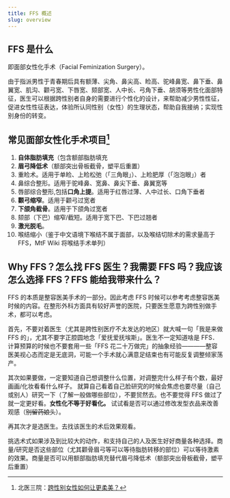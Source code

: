 ```yaml
---
title: FFS 概述
slug: overview
---
```


## FFS 是什么

即面部女性化手术（Facial Feminization Surgery）。

由于指派男性于青春期后具有额薄、尖角、鼻尖高、睑高、驼峰鼻宽、鼻下垂、鼻翼宽、肌沟、颧弓宽、下唇宽、颏部宽、人中长、弓角下垂、胡须等男性化面部特征，医生可以根据跨性别者自身的需要进行个性化的设计，来帮助减少男性性征，促进女性性征表达，体验所认同性别（女性）的生理状态，帮助自我接纳；实现性别身份的转变。

## 常见面部女性化手术项目[^1]

1. **自体脂肪填充**（包含额部脂肪填充
2. **眉弓降低术**（额部突出骨板截骨，塑平后重置）
3. 重睑术。适用于单睑、上睑松弛（「三角眼」）、上睑肥厚（「泡泡眼」）者
4. 鼻综合整形。适用于驼峰鼻、宽鼻、鼻尖下垂、鼻翼宽等
5. 唇部综合整形,包括**口角上提**。适用于红唇过薄、人中过长、口角下垂者
6. **颧弓缩窄**。适用于颧弓过宽者
7. **下颌角截骨**。适用于下颌角过宽者
8. 颏部（下巴）缩窄/截短。适用于宽下巴、下巴过翘者
9. **激光脱毛**。
10. 喉结缩小（鉴于中文语境下喉结不属于面部，以及喉结切除术的需求量高于 FFS，MtF Wiki 将喉结手术单列）

## Why FFS？怎么找 FFS 医生？我需要 FFS 吗？我应该怎么选择 FFS？FFS 能给我带来什么？

FFS 的本质是整容医美手术的一部分。因此考虑 FFS 时候可以参考考虑整容医美时候的内容。在整形外科方面具有较好声誉的医院，只要医生愿意为跨性别做手术，都可以考虑。

首先，不要对着医生（尤其是跨性别医疗不太发达的地区）就大喊一句「我是来做 FFS 的」，尤其不要字正腔圆地念「爱抚爱抚埃斯」。医生不一定知道啥是 FFS．计算预算的时候也不要套用一些「FFS 花二十万做完」的抽象经验————整容医美视心态而定是无底洞，可能一个手术就心满意足结束也有可能反复调整倾家荡产。

其次如果要做，一定要知道自己想调整什么位置，对调整完什么样子有个数，最好画画/化妆看看什么样子。
就算自己看着自己脸研究的时候会焦虑也要尽量（自己或别人）研究一下（了解一般做哪些部位），不要贸然去。也不要觉得 FFS 做过了就一定更好看。**女性化不等于好看化。** 试试看是否可以通过修改发型衣品来改善观感（~~别留药娘头~~）。

再其次才是选医生。去找该医生的术后效果观看。

挑选术式如果涉及到比较大的动作，和支持自己的人及医生好好商量各种选择。商量/研究是否这些部位（尤其颧骨眉弓等可以等待脂肪转移的部位）可以等待激素的效果。商量是否可以用额部脂肪填充替代眉弓降低术（额部突出骨板截骨，塑平后重置）

[^1]: 北医三院：[跨性别女性如何让更柔美？](https://mp.weixin.qq.com/s/L-ViMDYNLycgIMc4SJQHvQ)
